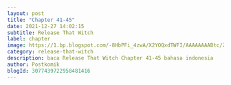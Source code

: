 ```yaml
---
layout: post 
title: "Chapter 41-45"
date: 2021-12-27 14:02:15
subtitle: Release That Witch
label: chapter
image: https://1.bp.blogspot.com/-8HbPFi_4zwA/X2YOQxdTWFI/AAAAAAAABtc/ZjC0JIX7L0U2HaOAmowwAI8VFU6UIeuVwCLcBGAsYHQ/s72-c/rtw-794747-eGILJ7Is.jpg
category: release-that-witch
description: baca Release That Witch Chapter 41-45 bahasa indonesia 
author: Postkomik
blogId: 3077439722958481416
---
```


